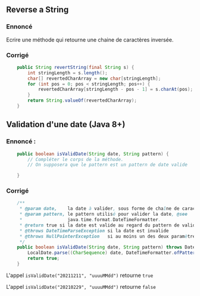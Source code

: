 ## Reverse a String

### Ennoncé
Ecrire une méthode qui retourne une chaine de caractères inversée.

### Corrigé

```Java
    public String revertString(final String s) {
		int stringLength = s.length();
		char[] revertedCharArray = new char[stringLength];
		for (int pos = 0; pos < stringLength; pos++) {
			revertedCharArray[stringLength - pos - 1] = s.charAt(pos);
		}
		return String.valueOf(revertedCharArray);
	}
```

## Validation d'une date (Java 8+)

### Ennoncé :
```Java
    public boolean isValidDate(String date, String pattern) {
        // Compléter le corps de la méthode.
        // On supposera que le pattern est un pattern de date valide

    }
```
### Corrigé

```Java
    /**
	 * @param date,    la date à valider, sous forme de chaîne de caractères
	 * @param pattern, le pattern utilisé pour valider la date, @see
	 *                 java.time.format.DateTimeFormatter.
	 * @return true si la date est valide au regard du pattern de validation
	 * @throws DateTimeParseException si la date est invalide
	 * @throws NullPointerException   si au moins un des deux paramètres est null.
	 */
	public boolean isValidDate(String date, String pattern) throws DateTimeParseException, NullPointerException {
		LocalDate.parse((CharSequence) date, DateTimeFormatter.ofPattern(pattern).withResolverStyle(ResolverStyle.STRICT));
		return true;
	}
```     
L'appel `isValidDate("20211211", "uuuuMMdd")` retourne `true`

L'appel `isValidDate("20210229", "uuuuMMdd")` retourne `false`